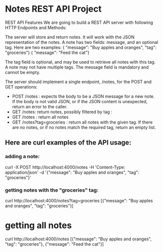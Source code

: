# Notes REST API Project

REST API Features
We are going to build a REST API server with following HTTP Endpoints and Methods:

The server will store and return notes. It will work with the JSON representation of the notes.
A note has two fields: message, and an optional tag. Here are two examples:
{ "message": "Buy apples and oranges", "tag": "groceries"}
{ "message": "Feed the cat"}

The tag field is optional, and may be used to retrieve all notes with this tag. A note may not
have multiple tags. The message field is mandatory and cannot be empty.

The server should implement a single endpoint, /notes, for the POST and GET operations:
- POST /notes : expects the body to be a JSON message for a new note. If the body is
  not valid JSON, or if the JSON content is unexpected, return an error to the caller.
- GET /notes: return notes, possibly filtered by tag :
- GET /notes : return all notes
- GET /notes?tag=groceries : return all notes with the given tag.
  If there are no notes, or if no notes match the required tag, return an empty list.

## Here are curl examples of the API usage:

### adding a note:
curl -X POST http://localhost:4000/notes -H 'Content-Type:
application/json' -d '{"message": "Buy apples and oranges", "tag": "groceries"}'

### getting notes with the "groceries" tag:
curl http://localhost:4000/notes?tag=groceries
[{"message": "Buy apples and oranges", "tag": "groceries"}]

# getting all notes
curl http://localhost:4000/notes
[{"message": "Buy apples and oranges", "tag": "groceries"}, {"message": "Feed the cat"}]
